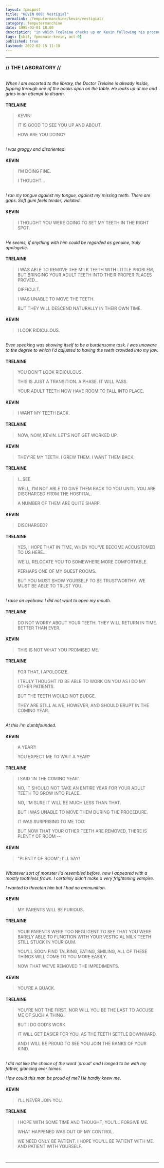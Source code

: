 ```yaml
---
layout: fpmcpost
title: "KEVIN 008: Vestigial"
permalink: /femputermanchine/kevin/vestigial/
category: femputermanchine
date: 1995-03-01 18:00
description: "in which Trelaine checks up on Kevin following his procedure"
tags: [skit, fpmcmain-kevin, act-0]
published: true
lastmod: 2022-02-15 11:10
---
```

[//]: # (  2/15/22  -added)

*****
### // THE LABORATORY //

<br><i>When I am escorted to the library, the Doctor Trelaine is already inside, flipping through one of the books open on the table. He looks up at me and grins in an attempt to disarm.</i>

#### TRELAINE

> KEVIN!
> 
> IT IS GOOD TO SEE YOU UP AND ABOUT.
> 
> HOW ARE YOU DOING?

<BR><I>I was groggy and disoriented.</i>

#### KEVIN

> I'M DOING FINE. 
> 
> I THOUGHT...

<BR><I>I ran my tongue against my tongue, against my missing teeth. There are gaps. Soft gum feels tender, violated.</i>

#### KEVIN

> I THOUGHT YOU WERE GOING TO SET MY TEETH IN THE RIGHT SPOT.

<BR><I>He seems, if anything with him could be regarded as genuine, truly apologetic.</i>

#### TRELAINE

> I WAS ABLE TO REMOVE THE MILK TEETH WITH LITTLE PROBLEM, BUT BRINGING YOUR ADULT TEETH INTO THEIR PROPER PLACES PROVED...
> 
> DIFFICULT.
> 
> I WAS UNABLE TO MOVE THE TEETH.
> 
> BUT THEY WILL DESCEND NATURALLY IN THEIR OWN TIME.

#### KEVIN

> I LOOK RIDICULOUS.

<BR><I>Even speaking was showing itself to be a burdensome task. I was unaware to the degree to which I'd adjusted to having the teeth crowded into my jaw.</i>

#### TRELAINE

> YOU DON'T LOOK RIDICULOUS.
> 
> THIS IS JUST A TRANSITION. A PHASE. IT WILL PASS.
> 
> YOUR ADULT TEETH NOW HAVE ROOM TO FALL INTO PLACE.

#### KEVIN

> I WANT MY TEETH BACK.

#### TRELAINE

> NOW, NOW, KEVIN. LET'S NOT GET WORKED UP.

#### KEVIN

> THEY'RE MY TEETH. I GREW THEM. I WANT THEM BACK.

#### TRELAINE

> I...SEE.
> 
> WELL, I'M NOT ABLE TO GIVE THEM BACK TO YOU UNTIL YOU ARE DISCHARGED FROM THE HOSPITAL.
> 
> A NUMBER OF THEM ARE QUITE SHARP.

#### KEVIN

> DISCHARGED?

#### TRELAINE

> YES, I HOPE THAT IN TIME, WHEN YOU'VE BECOME ACCUSTOMED TO US HERE...
> 
> WE'LL RELOCATE YOU TO SOMEWHERE MORE COMFORTABLE.
> 
> PERHAPS ONE OF MY GUEST ROOMS.
> 
> BUT YOU MUST SHOW YOURSELF TO BE TRUSTWORTHY. WE MUST BE ABLE TO TRUST YOU.

<BR><I>I raise an eyebrow. I did not want to open my mouth.</i>

#### TRELAINE

> DO NOT WORRY ABOUT YOUR TEETH. THEY WILL RETURN IN TIME. BETTER THAN EVER.

#### KEVIN

> THIS IS NOT WHAT YOU PROMISED ME.

#### TRELAINE

> FOR THAT, I APOLOGIZE.
> 
> I TRULY THOUGHT I'D BE ABLE TO WORK ON YOU AS I DO MY OTHER PATIENTS.
> 
> BUT THE TEETH WOULD NOT BUDGE.
> 
> THEY ARE STILL ALIVE, HOWEVER, AND SHOULD ERUPT IN THE COMING YEAR.

<BR><I>At this I'm dumbfounded.</i>

#### KEVIN

> A YEAR?!
> 
> YOU EXPECT ME TO WAIT A YEAR?

#### TRELAINE

> I SAID 'IN THE COMING YEAR'. 
> 
> NO, IT SHOULD NOT TAKE AN ENTIRE YEAR FOR YOUR ADULT TEETH TO GROW INTO PLACE.
> 
> NO, I'M SURE IT WILL BE MUCH LESS THAN THAT.
> 
> BUT I WAS UNABLE TO MOVE THEM DURING THE PROCEDURE.
> 
> IT WAS SURPRISING TO ME TOO.
> 
> BUT NOW THAT YOUR OTHER TEETH ARE REMOVED, THERE IS PLENTY OF ROOM --

#### KEVIN

> "PLENTY OF ROOM"; I'LL SAY!

<BR><I>Whatever sort of monster I'd resembled before, now I appeared with a mostly toothless frown. I certainly didn't make a very frightening vampire.</i>

<i>I wanted to threaten him but I had no ammunition.</i>

#### KEVIN

> MY PARENTS WILL BE FURIOUS.

#### TRELAINE

> YOUR PARENTS WERE TOO NEGLIGENT TO SEE THAT YOU WERE BARELY ABLE TO FUNCTION WITH YOUR VESTIGIAL MILK TEETH STILL STUCK IN YOUR GUM.
> 
> YOU'LL SOON FIND TALKING, EATING, SMILING, ALL OF THESE THINGS WILL COME TO YOU MORE EASILY.
> 
> NOW THAT WE'VE REMOVED THE IMPEDIMENTS.

#### KEVIN

> YOU'RE A QUACK.

#### TRELAINE

> YOU'RE NOT THE FIRST, NOR WILL YOU BE THE LAST TO ACCUSE ME OF SUCH A THING.
> 
> BUT I DO GOD'S WORK.
> 
> IT WILL GET EASIER FOR YOU, AS THE TEETH SETTLE DOWNWARD.
> 
> AND I WILL BE PROUD TO SEE YOU JOIN THE RANKS OF YOUR KIND.

<BR><I>I did not like the choice of the word 'proud' and I longed to be with my father, glancing over tomes.</i>

<i>How could this man be proud of me? He hardly knew me.</i>

#### KEVIN

> I'LL NEVER JOIN YOU.

#### TRELAINE

> I HOPE WITH SOME TIME AND THOUGHT, YOU'LL FORGIVE ME.
> 
> WHAT HAPPENED WAS OUT OF MY CONTROL.
> 
> WE NEED ONLY BE PATIENT. I HOPE YOU'LL BE PATIENT WITH ME. AND PATIENT WITH YOURSELF.

<BR>

*****

